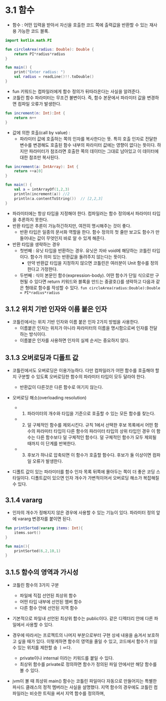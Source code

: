 # 3.1 함수

- 함수 : 어떤 입력을 받아서 자신을 호출한 코드 쪽에 출력값을 반환할 수 있는 재사용 가능한 코드 블록.


```kotlin
import kotlin.math.PI

fun circleArea(radius: Double): Double {
	return PI*radius*radius
}

fun main() {
	print("Enter radius: ")
	val radius = readLine()!!.toDouble()
}

```

- fun 키워드는 컴파일러에게 함수 정의가 뒤따라온다는 사실을 알려준다. 
- 코틀린 함수 파라미터는 무조건 불변이다. 즉, 함수 본문에서 파라미터 값을 변경하면 컴파일 오류가 발생한다.

```kotlin
fun increment(n: Int):Int {
	return n++
}
```

- 값에 의한 호출(call by value) : 
	- 파라미터 값에 호출하는 쪽의 인자를 복사한다는 뜻. 특히 호출 인자로 전달한 변수를 변경해도 호출된 함수 내부의 파라미터 값에는 영향이 없다는 뜻이다. 하지만 파라미터가 참조라면 호출한 쪽의 데이터는 그대로 남아있고 이 데이터에 대한 참조만 복사된다. 

```kotlin
fun increment(a: IntArray): Int {
	return ++a[0]
}

fun main() {
	val a = intArrayOf(1,2,3)
	println(increment(a)) //2
	println(a.contentToString())  // [2,2,3]
}
```

- 파라미터에는 항상 타입을 지정해야 한다. 컴파일러는 함수 정의에서 파라미터 타입을 추론하지 못한다. 
- 반환 타입은 추론이 가능하긴하지만, 여전히 명시해주는 것이 좋다.
	- 반환 타입은 일종의 문서화 역할을 한다. 함수 정의의 첫 줄만 보고도 함수가 만들어내는 값이 무엇인지 바로 알 수 있게 해준다. 
- 반환 타입을 생략하는 경우 
	- 첫번째 : 유닛 타입을 반환하는 경우. 유닛은 자바 void에 해당하는 코틀린 타입이다. 함수가 의미 있는 반환값을 돌려주지 않는다는 뜻이다. 
		- 만약 반환값 타입을 지정하지 않으면 코틀린은 여러분이 Unit 함수를 정의한다고 가정한다. 
	- 두번째 : 식이 본문인 함수(expression-body). 어떤 함수가 단일 식으로만 구현될 수 있다면 return 키워드와 블록을 만드는 중괄호{}를 생략하고 다음과 같은 형태로 함수를 작성할 수 있다. `fun circleArea(radius:Double):Double = PI*radius*radius`

## 3.1.2 위치 기반 인자와 이름 붙은 인자

- 코틀린에서는 위치 기반 인자와 이름 붙은 인자 2가지 방법을 사용한다. 
	- 이름붙은 인자는 위치가 아니라 파라미터의 이름을 명시함으로써 인자를 전달하는 방식이다. 
	- 이름붙은 인자를 사용하면 인자의 실제 순서는 중요하지 않다. 

## 3.1.3 오버로딩과 디폴트 값

- 코틀린에서도 오버로딩은 이용가능하다. 다만 컴파일러가 어떤 함수를 호출해야 할지 구분할 수 있도록 오버로딩한 함수의 파라미터 타입이 모두 달라야 한다.  
	- 반환값이 다른것은 다른 함수로 여기지 않는다. 
- 오버로딩 해소(overloading resolution)
	- 1. 파라미터의 개수와 타입을 기준으로 호출할 수 있는 모든 함수를 찾는다.
	- 2. 덜 구체적인 함수를 제외시킨다. 규칙 1에서 선택한 후보 목록에서 어떤 함수의 파라미터 타입이 다른 함수의 파라미터 타입의 상위 타입인 경우 이 함수는 다른 함수보다 덜 구체적인 함수다. 덜 구체적인 함수가 모두 제외될 때까지 이 단계를 반복한다. 
	- 3. 후보가 하나로 압축되면 이 함수가 호출할 함수다. 후보가 둘 이상이면 컴파일 오류가 발생한다. 

- 디폴트 값이 있는 파라미터를 함수 인자 목록 뒤쪽에 몰아두는 쪽이 더 좋은 코딩 스타일이다. 디폴트값이 있으면 인자 개수가 가변적이어서 오버로딩 해소가 복잡해질 수 있다. 


## 3.1.4 vararg 

- 인자의 개수가 정해지지 않은 경우에 사용할 수 있는 기능이 있다. 파라미터 정의 앞에 vararg 변경자를 붙이면 된다. 

```kotlin 
fun printSorted(vararg items: Int){
	items.sort()
}

fun main(){
	printSorted(6,2,10,1)
}
```

## 3.1.5 함수의 영역과 가시성

- 코틀린 함수의 3가지 구분
	- 파일에 직접 선언된 최상위 함수
	- 어떤 타입 내부에 선언된 멤버 함수
	- 다른 함수 안에 선언된 지역 함수

- 기본적으로 파일내 선언된 최상위 함수는 public이다. 같은 디렉터리 안에 다른 파일에서 사용할 수 있다. 
- 경우에 따라서는 프로젝트의 나머지 부분으로부터 구현 상세 내용을 숨겨서 보호하고 싶을 때가 있다. 이렇게하면 함수의 영역을 줄일 수 있고, 코드에서 함수가 쓰일 수 있는 위치를 제한할 숭 ㅣㅆ다.
	- private이나 internal 이라는 키워드를 붙일 수 있다. 
	- 최상위 함수를 private로 정의하면 함수가 정의된 파일 안에서만 해당 함수를 볼 수 있다. 


- jvm이 볼 때 최상위 main() 함수는 코틀린 파일마다 자동으로 만들어지는 특별한 파사드 클래스의 정적 멤버라는 사실을 설명했다. 지역 함수의 경우에도 코틀린 컴파일러는 비슷한 트릭을 써서 지역 함수를 정의하며, 